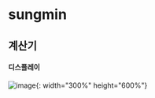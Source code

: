 # sungmin

## 계산기

#### 디스플레이

![image](https://user-images.githubusercontent.com/128480641/227784696-50ae68d9-180b-41a7-ac06-78fd201ca7b0.png){: width="300%" height="600%"}
